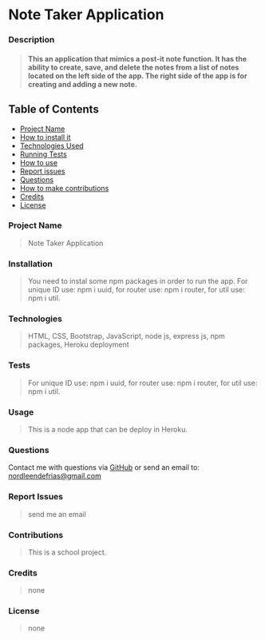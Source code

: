 # Note Taker Application
###  
### Description
> #### This an application that mimics a post-it note function. It has the ability to create, save, and delete the notes from a list of notes located on the left side of the app. The right side of the app is for creating and adding a new note.
## Table of Contents
- [Project Name](#project_name)
- [How to install it](#installation)
- [Technologies Used](#technologies)
- [Running Tests](#tests)
- [How to use](#usage)
- [Report issues](#issues)
- [Questions](#username)
- [How to make contributions](#contributions)
- [Credits](#credits)
- [License](#license)
### Project Name
> Note Taker Application
### Installation
> You need to instal some npm packages in order to run the app. For unique ID use: npm i uuid, for router use: npm i router, for util use: npm i util.
### Technologies
> HTML, CSS, Bootstrap, JavaScript, node js, express js, npm packages, Heroku deployment
### Tests
> For unique ID use: npm i uuid, for router use: npm i router, for util use: npm i util.
### Usage
> This is a node app that can be deploy in Heroku.
### Questions
Contact me with questions via [GitHub](https://github.com/NDF-WEB-DEV) or send an email to: nordleendefrias@gmail.com
### Report Issues
> send me an email
### Contributions
> This is a school project.
### Credits
> none
### License
> none